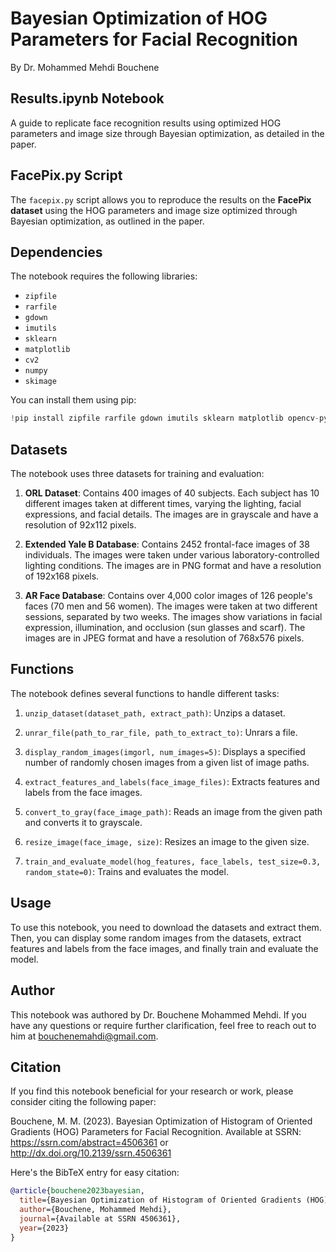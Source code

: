 # Bayesian Optimization of HOG Parameters for Facial Recognition
By Dr. Mohammed Mehdi Bouchene

## Results.ipynb Notebook

A guide to replicate face recognition results using optimized HOG parameters and image size through Bayesian optimization, as detailed in the paper.

## FacePix.py Script

The `facepix.py` script allows you to reproduce the results on the **FacePix dataset** using the HOG parameters and image size optimized through Bayesian optimization, as outlined in the paper.




## Dependencies

The notebook requires the following libraries:
- `zipfile`
- `rarfile`
- `gdown`
- `imutils`
- `sklearn`
- `matplotlib`
- `cv2`
- `numpy`
- `skimage`

You can install them using pip:
```python
!pip install zipfile rarfile gdown imutils sklearn matplotlib opencv-python numpy scikit-image
```

## Datasets

The notebook uses three datasets for training and evaluation:

1. **ORL Dataset**: Contains 400 images of 40 subjects. Each subject has 10 different images taken at different times, varying the lighting, facial expressions, and facial details. The images are in grayscale and have a resolution of 92x112 pixels.

2. **Extended Yale B Database**: Contains 2452 frontal-face images of 38 individuals. The images were taken under various laboratory-controlled lighting conditions. The images are in PNG format and have a resolution of 192x168 pixels.

3. **AR Face Database**: Contains over 4,000 color images of 126 people's faces (70 men and 56 women). The images were taken at two different sessions, separated by two weeks. The images show variations in facial expression, illumination, and occlusion (sun glasses and scarf). The images are in JPEG format and have a resolution of 768x576 pixels.

## Functions

The notebook defines several functions to handle different tasks:

1. `unzip_dataset(dataset_path, extract_path)`: Unzips a dataset.

2. `unrar_file(path_to_rar_file, path_to_extract_to)`: Unrars a file.

3. `display_random_images(imgorl, num_images=5)`: Displays a specified number of randomly chosen images from a given list of image paths.

4. `extract_features_and_labels(face_image_files)`: Extracts features and labels from the face images.

5. `convert_to_gray(face_image_path)`: Reads an image from the given path and converts it to grayscale.

6. `resize_image(face_image, size)`: Resizes an image to the given size.

7. `train_and_evaluate_model(hog_features, face_labels, test_size=0.3, random_state=0)`: Trains and evaluates the model.

## Usage

To use this notebook, you need to download the datasets and extract them. Then, you can display some random images from the datasets, extract features and labels from the face images, and finally train and evaluate the model.

## Author

This notebook was authored by Dr. Bouchene Mohammed Mehdi. If you have any questions or require further clarification, feel free to reach out to him at bouchenemahdi@gmail.com.

## Citation

If you find this notebook beneficial for your research or work, please consider citing the following paper:

Bouchene, M. M. (2023). Bayesian Optimization of Histogram of Oriented Gradients (HOG) Parameters for Facial Recognition. Available at SSRN: https://ssrn.com/abstract=4506361 or http://dx.doi.org/10.2139/ssrn.4506361

Here's the BibTeX entry for easy citation:

```bibtex
@article{bouchene2023bayesian,
  title={Bayesian Optimization of Histogram of Oriented Gradients (HOG) Parameters for Facial Recognition},
  author={Bouchene, Mohammed Mehdi},
  journal={Available at SSRN 4506361},
  year={2023}
}
